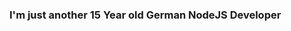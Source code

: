 ### I'm just another 15 Year old German NodeJS Developer

<!--
**exzZzero/exzZzero** is a ✨ _special_ ✨ repository because its `README.md` (this file) appears on your GitHub profile.

Here are some ideas to get you started:

- 🔭 I’m currently working on **IOX
- 🤝  I’m looking to collaborate on **IOX
- 🌱 I'm currently learning **everything that i can cuz
- 💬 Ask me about **everything you want im bored**
- 📫 How to reach me: jadensipetan@outlook.de **or on Discord FoX#6741
- 📝 I regulary write articles on **the IOX bot
